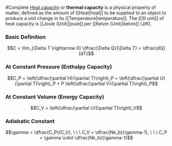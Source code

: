 #Complete
[Heat capacity](https://en.wikipedia.org/wiki/Heat_capacity) or **thermal capacity** is a physical property of matter, defined as the amount of [[Heat\|heat]] to be supplied to an object to produce a unit change in its [[Temperature\|temperature]].
The [[SI unit]] of heat capacity is [[Joule (Unit)\|joule]] per [[Kelvin (Unit)\|kelvin]] (J/K).
### Basic Definition
$$C = \lim_{\Delta T \rightarrow 0} \dfrac{\Delta Q}{\Delta T} = \dfrac{dQ}{dT}$$
### At Constant Pressure (Enthalpy Capacity)
$$C_P = \left(\dfrac{\partial H}{\partial T}\right)_P = \left(\dfrac{\partial U}{\partial T}\right)_P + P \left(\dfrac{\partial V}{\partial T}\right)_P$$
### At Constant Volume (Energy Capacity)
$$C_V =  \left(\dfrac{\partial U}{\partial T}\right)_V$$
### Adiabatic Constant
$$\gamma = \dfrac{C_P}{C_V}, \ \ \ C_V = \dfrac{Nk_b}{\gamma-1}, \ \ \ C_P = \gamma \cdot \dfrac{Nk_b}{\gamma-1}$$
